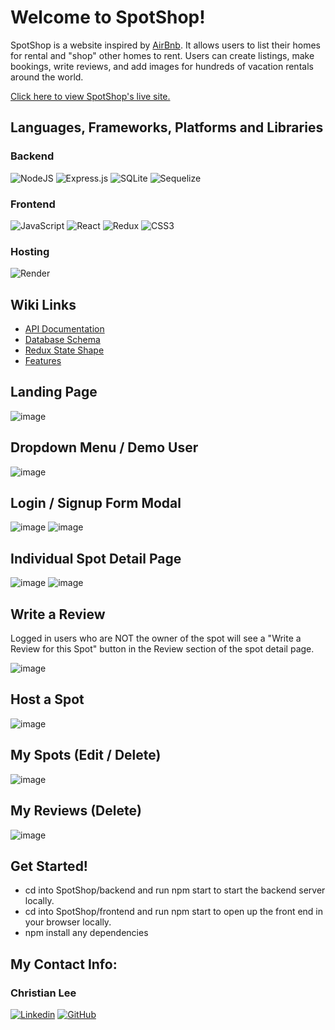 # Welcome to SpotShop!

SpotShop is a website inspired by [AirBnb](https://airbnb.com/). It allows users to list their homes for rental and "shop" other homes to rent. Users can create listings, make bookings, write reviews, and add images for hundreds of vacation rentals around the world.

[Click here to view SpotShop's live site.](https://airbnb-backend-project.onrender.com/)

## Languages, Frameworks, Platforms and Libraries

### Backend

![NodeJS](https://img.shields.io/badge/node.js-6DA55F?style=for-the-badge&logo=node.js&logoColor=white) ![Express.js](https://img.shields.io/badge/express.js-%23404d59.svg?style=for-the-badge&logo=express&logoColor=%2361DAFB) ![SQLite](https://img.shields.io/badge/sqlite-%2307405e.svg?style=for-the-badge&logo=sqlite&logoColor=white) ![Sequelize](https://img.shields.io/badge/Sequelize-52B0E7?style=for-the-badge&logo=Sequelize&logoColor=white)

### Frontend

![JavaScript](https://img.shields.io/badge/javascript-%23323330.svg?style=for-the-badge&logo=javascript&logoColor=%23F7DF1E) ![React](https://img.shields.io/badge/react-%2320232a.svg?style=for-the-badge&logo=react&logoColor=%2361DAFB) ![Redux](https://img.shields.io/badge/redux-%23593d88.svg?style=for-the-badge&logo=redux&logoColor=white) ![CSS3](https://img.shields.io/badge/css3-%231572B6.svg?style=for-the-badge&logo=css3&logoColor=white)

### Hosting

![Render](https://img.shields.io/badge/Render-%46E3B7.svg?style=for-the-badge&logo=render&logoColor=white)

## Wiki Links
- [API Documentation](https://github.com/christianlee6/SpotShop/wiki/API-Documentation)
- [Database Schema](https://github.com/christianlee6/SpotShop/wiki/Database-Schema)
- [Redux State Shape](https://github.com/christianlee6/SpotShop/wiki/Redux-State-Shape)
- [Features](https://github.com/christianlee6/SpotShop/wiki/Features-List)

## Landing Page
![image](https://user-images.githubusercontent.com/107057911/213979565-df5e02b3-765e-4295-a9d5-4442ca30b4de.png)

## Dropdown Menu / Demo User
![image](https://user-images.githubusercontent.com/107057911/213979880-fe1fdb0f-e062-4e6b-b335-fd3d2a1eb081.PNG)

## Login / Signup Form Modal
![image](https://user-images.githubusercontent.com/107057911/213980040-7dea77a8-136f-401f-9de9-dcc681757961.PNG)
![image](https://user-images.githubusercontent.com/107057911/213980147-270c7f9f-ef41-40b8-8058-8d2d32291986.PNG)

## Individual Spot Detail Page
![image](https://user-images.githubusercontent.com/107057911/213980596-686512c2-82f3-425c-b448-d0197bb5f565.PNG)
![image](https://user-images.githubusercontent.com/107057911/213980768-8df9dc83-25f6-434b-b659-0eae5ddb6501.PNG)

## Write a Review
Logged in users who are NOT the owner of the spot will see a "Write a Review for this Spot" button in the Review section of the spot detail page.

![image](https://user-images.githubusercontent.com/107057911/213980949-be9ea943-5bbe-4c18-9d96-d6f35093b207.PNG)

## Host a Spot
![image](https://user-images.githubusercontent.com/107057911/213981040-a24daa02-e3e9-4f6f-b965-84aba28216e7.PNG)

## My Spots (Edit / Delete)
![image](https://user-images.githubusercontent.com/107057911/213981461-da3fa81b-6d46-46f5-bb17-e6ca829d92c0.PNG)

## My Reviews (Delete)
![image](https://user-images.githubusercontent.com/107057911/213981607-dd423b1a-c628-4df0-a71d-0d9e5904ac00.PNG)

## Get Started!
- cd into SpotShop/backend and run npm start to start the backend server locally.
- cd into SpotShop/frontend and run npm start to open up the front end in your browser locally.
- npm install any dependencies

## My Contact Info:

### Christian Lee
[![Linkedin][linkedin-color]][christian-linkedin]
[![GitHub][Github-color]][christian-GitHub]

<!-- MARKDOWN LINKS & IMAGES -->
<!-- https://www.markdownguide.org/basic-syntax/#reference-style-links -->
[linkedin-shield]: https://img.shields.io/badge/-LinkedIn-black.svg?style=for-the-badge&logo=linkedin&colorB=555
[linkedin-color]: https://img.shields.io/badge/linkedin-%230077B5.svg?style=for-the-badge&logo=linkedin&logoColor=white
[christian-linkedin]: https://www.linkedin.com/in/christian-lee-383590192/
[GitHub-color]: https://img.shields.io/badge/github-%23121011.svg?style=for-the-badge&logo=github&logoColor=white
[christian-GitHub]: https://github.com/christianlee6
